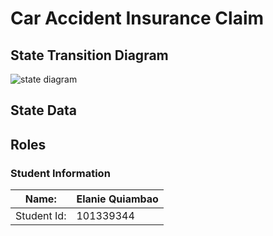 # Car Accident Insurance Claim

## State Transition Diagram
 ![state diagram](https://github.com/elaquiambao/images/car-insurance-claim.jpg)

## State Data

## Roles

### Student Information

Name:       | Elanie Quiambao 
------------|------------
Student Id: | 101339344

